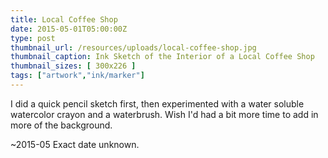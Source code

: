 ```yaml
---
title: Local Coffee Shop
date: 2015-05-01T05:00:00Z
type: post
thumbnail_url: /resources/uploads/local-coffee-shop.jpg
thumbnail_caption: Ink Sketch of the Interior of a Local Coffee Shop
thumbnail_sizes: [ 300x226 ]
tags: ["artwork","ink/marker"]
---
```

I did a quick pencil sketch first, then experimented with a water soluble watercolor crayon and a waterbrush. Wish I'd had a bit more time to add in more of the background.

~2015-05 Exact date unknown.
